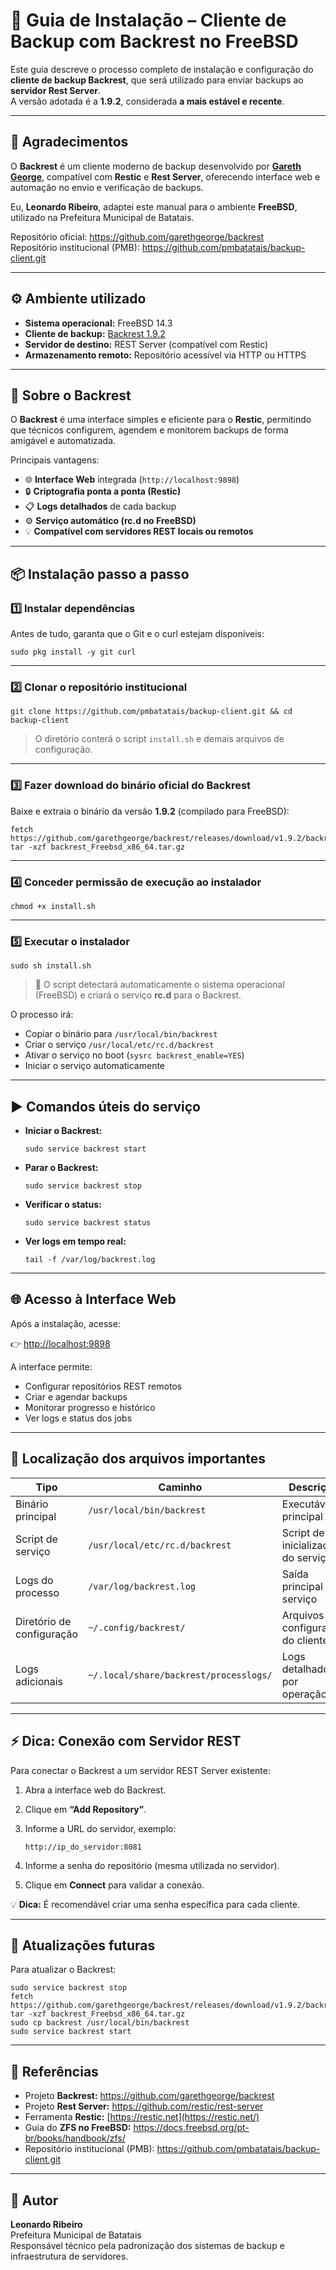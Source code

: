 # **💾 Guia de Instalação – Cliente de Backup com Backrest no FreeBSD**

Este guia descreve o processo completo de instalação e configuração do **cliente de backup Backrest**, que será utilizado para enviar backups ao **servidor Rest Server**.  
A versão adotada é a **1.9.2**, considerada **a mais estável e recente**.

---

## **🙏 Agradecimentos**

O **Backrest** é um cliente moderno de backup desenvolvido por [**Gareth George**](https://github.com/garethgeorge/backrest), compatível com **Restic** e **Rest Server**, oferecendo interface web e automação no envio e verificação de backups.

Eu, **Leonardo Ribeiro**, adaptei este manual para o ambiente **FreeBSD**, utilizado na Prefeitura Municipal de Batatais.

Repositório oficial: <https://github.com/garethgeorge/backrest>  
Repositório institucional (PMB): <https://github.com/pmbatatais/backup-client.git>

---

## **⚙️ Ambiente utilizado**

- **Sistema operacional:** FreeBSD 14.3
- **Cliente de backup:** [Backrest 1.9.2](https://github.com/garethgeorge/backrest/releases/download/v1.9.2/backrest_Freebsd_x86_64.tar.gz)
- **Servidor de destino:** REST Server (compatível com Restic)
- **Armazenamento remoto:** Repositório acessível via HTTP ou HTTPS

---

## **🧠 Sobre o Backrest**

O **Backrest** é uma interface simples e eficiente para o **Restic**, permitindo que técnicos configurem, agendem e monitorem backups de forma amigável e automatizada.

Principais vantagens:

- 🌐 **Interface Web** integrada (`http://localhost:9898`)
- 🔒 **Criptografia ponta a ponta (Restic)**
- 📋 **Logs detalhados** de cada backup
- ⚙️ **Serviço automático (rc.d no FreeBSD)**
- 💡 **Compatível com servidores REST locais ou remotos**

---

## **📦 Instalação passo a passo**

### **1️⃣ Instalar dependências**

Antes de tudo, garanta que o Git e o curl estejam disponíveis:

```
sudo pkg install -y git curl
```

---

### **2️⃣ Clonar o repositório institucional**

```
git clone https://github.com/pmbatatais/backup-client.git && cd backup-client
```

> O diretório conterá o script `install.sh` e demais arquivos de configuração.

---

### **3️⃣ Fazer download do binário oficial do Backrest**

Baixe e extraia o binário da versão **1.9.2** (compilado para FreeBSD):

```
fetch https://github.com/garethgeorge/backrest/releases/download/v1.9.2/backrest_Freebsd_x86_64.tar.gz
tar -xzf backrest_Freebsd_x86_64.tar.gz
```

---

### **4️⃣ Conceder permissão de execução ao instalador**

```
chmod +x install.sh
```

---

### **5️⃣ Executar o instalador**

```
sudo sh install.sh
```

> 🔧 O script detectará automaticamente o sistema operacional (FreeBSD) e criará o serviço **rc.d** para o Backrest.

O processo irá:

- Copiar o binário para `/usr/local/bin/backrest`
- Criar o serviço `/usr/local/etc/rc.d/backrest`
- Ativar o serviço no boot (`sysrc backrest_enable=YES`)
- Iniciar o serviço automaticamente

---

## **▶️ Comandos úteis do serviço**

- **Iniciar o Backrest:**

  ```
  sudo service backrest start
  ```
- **Parar o Backrest:**

  ```
  sudo service backrest stop
  ```
- **Verificar o status:**

  ```
  sudo service backrest status
  ```
- **Ver logs em tempo real:**

  ```
  tail -f /var/log/backrest.log
  ```

---

## **🌐 Acesso à Interface Web**

Após a instalação, acesse:

👉 [http://localhost:9898](http://localhost:9898/)

A interface permite:

- Configurar repositórios REST remotos
- Criar e agendar backups
- Monitorar progresso e histórico
- Ver logs e status dos jobs

---

## **📂 Localização dos arquivos importantes**

| **Tipo** | **Caminho** | **Descrição** |
|---------------------------|--------------------------------------|-------------------------------------|
| Binário principal | `/usr/local/bin/backrest` | Executável principal |
| Script de serviço | `/usr/local/etc/rc.d/backrest` | Script de inicialização do serviço |
| Logs do processo | `/var/log/backrest.log` | Saída principal do serviço |
| Diretório de configuração | `~/.config/backrest/` | Arquivos de configuração do cliente |
| Logs adicionais | `~/.local/share/backrest/processlogs/` | Logs detalhados por operação |

---

## **⚡ Dica: Conexão com Servidor REST**

Para conectar o Backrest a um servidor REST Server existente:

1. Abra a interface web do Backrest.
2. Clique em **“Add Repository”**.
3. Informe a URL do servidor, exemplo:

   ```
   http://ip_do_servidor:8081
   ```
4. Informe a senha do repositório (mesma utilizada no servidor).
5. Clique em **Connect** para validar a conexão.

💡 **Dica:** É recomendável criar uma senha específica para cada cliente.

---

## **🧰 Atualizações futuras**

Para atualizar o Backrest:

```
sudo service backrest stop
fetch https://github.com/garethgeorge/backrest/releases/download/v1.9.2/backrest_Freebsd_x86_64.tar.gz
tar -xzf backrest_Freebsd_x86_64.tar.gz
sudo cp backrest /usr/local/bin/backrest
sudo service backrest start
```

---

## **🔗 Referências**

- Projeto **Backrest:** <https://github.com/garethgeorge/backrest>
- Projeto **Rest Server:** <https://github.com/restic/rest-server>
- Ferramenta **Restic:** [https://restic.net](https://restic.net/)
- Guia do **ZFS no FreeBSD:** <https://docs.freebsd.org/pt-br/books/handbook/zfs/>
- Repositório institucional (PMB): <https://github.com/pmbatatais/backup-client.git>

---

## **📜 Autor**

**Leonardo Ribeiro**  
Prefeitura Municipal de Batatais  
Responsável técnico pela padronização dos sistemas de backup e infraestrutura de servidores.
